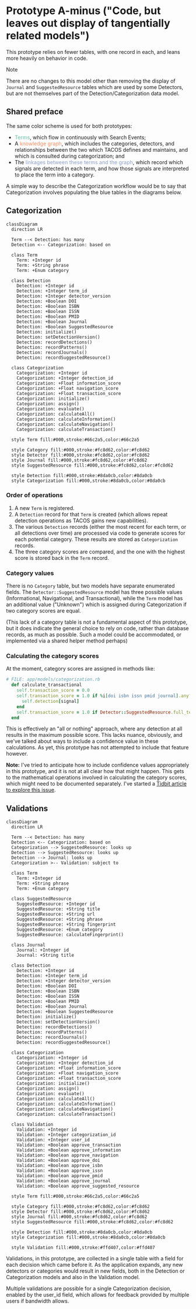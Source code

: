 # Prototype A-minus ("Code, but leaves out display of tangentially related models")

This prototype relies on fewer tables, with one record in each, and leans more heavily on behavior in code.

> [!NOTE]
> There are no changes to this model other than removing the display of `Journal` and `SuggestedResource` tables which are used by some Detectors, but are not themselves part of the Detection/Categorization data model.

## Shared preface

The same color scheme is used for both prototypes:

* <font style="color:#66c2a5">Terms</font>, which flow in continuously with Search Events;
* A <font style="color:#fc8d62">knowledge graph</font>, which includes the categories, detectors, and relationships
  between the two which TACOS defines and maintains, and which is consulted during categorization; and
* The <font style="color:#8da0cb">linkages between these terms and the graph</font>, which record which signals are
  detected in each term, and how those signals are interpreted to place the term into a category.

A simple way to describe the Categorization workflow would be to say that Categorization involves populating the blue
tables in the diagrams below.

## Categorization

```mermaid
classDiagram
  direction LR

  Term --< Detection: has many
  Detection <-- Categorization: based on

  class Term
    Term: +Integer id
    Term: +String phrase
    Term: +Enum category

  class Detection
    Detection: +Integer id
    Detection: +Integer term_id
    Detection: +Integer detector_version
    Detection: +Boolean DOI
    Detection: +Boolean ISBN
    Detection: +Boolean ISSN
    Detection: +Boolean PMID
    Detection: +Boolean Journal
    Detection: +Boolean SuggestedResource
    Detection: initialize()
    Detection: setDetectionVersion()
    Detection: recordDetections()
    Detection: recordPatterns()
    Detection: recordJournals()
    Detection: recordSuggestedResource()

  class Categorization
    Categorization: +Integer id
    Categorization: +Integer detection_id
    Categorization: +Float information_score
    Categorization: +Float navigation_score
    Categorization: +Float transaction_score
    Categorization: initialize()
    Categorization: assign()
    Categorization: evaluate()
    Categorization: calculateAll()
    Categorization: calculateInformation()
    Categorization: calculateNavigation()
    Categorization: calculateTransaction()

  style Term fill:#000,stroke:#66c2a5,color:#66c2a5

  style Category fill:#000,stroke:#fc8d62,color:#fc8d62
  style Detector fill:#000,stroke:#fc8d62,color:#fc8d62
  style Journal fill:#000,stroke:#fc8d62,color:#fc8d62
  style SuggestedResource fill:#000,stroke:#fc8d62,color:#fc8d62

  style Detection fill:#000,stroke:#8da0cb,color:#8da0cb
  style Categorization fill:#000,stroke:#8da0cb,color:#8da0cb
```

### Order of operations

1. A new `Term` is registered.
2. A `Detection` record for that `Term` is created (which allows repeat detection operations as TACOS gains new
   capabilities).
3. The various `Detection` records (either the most recent for each term, or all detections over time) are processed via
   code to generate scores for each potential category. These results are stored as `Categorization` records.
4. The three category scores are compared, and the one with the highest score is stored back in the `Term` record.

### Category values

There is no `Category` table, but two models have separate enumerated fields. The `Detector::SuggestedResource` model
has three possible values (Informational, Navigational, and Transactional), while the `Term` model has an additional
value ("Unknown") which is assigned during Categorization if two category scores are equal.

(This lack of a category table is not a fundamental aspect of this prototype, but it does indicate the general choice to
rely on code, rather than database records, as much as possible. Such a model could be accommodated, or implemented via
a shared helper method perhaps)

### Calculating the category scores

At the moment, category scores are assigned in methods like:

```ruby
# FILE: app/models/categorization.rb
  def calculate_transactional
    self.transaction_score = 0.0
    self.transaction_score = 1.0 if %i[doi isbn issn pmid journal].any? do |signal|
      self.detection[signal]
    end
    self.transaction_score = 1.0 if Detector::SuggestedResource.full_term_match(self.detection.term.phrase).first&.category == 'transactional'
  end
```

This is effectively an "all or nothing" approach, where any detection at all results in the maximum possible score. This
lacks nuance, obviously, and we've talked about ways to include a confidence value in these calculations. As yet, this
prototype has not attempted to include that feature however.

**Note:** I've tried to anticipate how to include confidence values appropriately in this prototype, and it is not at
all clear how that might happen. This gets to the mathematical operations involved in calculating the category scores,
which might need to be documented separately. I've started a [Tidbit article to explore this issue](https://mitlibraries.atlassian.net/wiki/spaces/D/pages/4019814405/Calculating+categorization+scores+via+confidence+values).

## Validations

```mermaid
classDiagram
  direction LR

  Term --< Detection: has many
  Detection <-- Categorization: based on
  Categorization --> SuggestedResource: looks up
  Detection --> SuggestedResource: looks up
  Detection --> Journal: looks up
  Categorization >-- Validation: subject to

  class Term
    Term: +Integer id
    Term: +String phrase
    Term: +Enum category

  class SuggestedResource
    SuggestedResource: +Integer id
    SuggestedResource: +String title
    SuggestedResource: +String url
    SuggestedResource: +String phrase
    SuggestedResource: +String fingerprint
    SuggestedResource: +Enum category
    SuggestedResource: calculateFingerprint()

  class Journal
    Journal: +Integer id
    Journal: +String title

  class Detection
    Detection: +Integer id
    Detection: +Integer term_id
    Detection: +Integer detector_version
    Detection: +Boolean DOI
    Detection: +Boolean ISBN
    Detection: +Boolean ISSN
    Detection: +Boolean PMID
    Detection: +Boolean Journal
    Detection: +Boolean SuggestedResource
    Detection: initialize()
    Detection: setDetectionVersion()
    Detection: recordDetections()
    Detection: recordPatterns()
    Detection: recordJournals()
    Detection: recordSuggestedResource()

  class Categorization
    Categorization: +Integer id
    Categorization: +Integer detection_id
    Categorization: +Float information_score
    Categorization: +Float navigation_score
    Categorization: +Float transaction_score
    Categorization: initialize()
    Categorization: assign()
    Categorization: evaluate()
    Categorization: calculateAll()
    Categorization: calculateInformation()
    Categorization: calculateNavigation()
    Categorization: calculateTransaction()

  class Validation
    Validation: +Integer id
    Validation: +Integer categorization_id
    Validation: +Integer user_id
    Validation: +Boolean approve_transaction
    Validation: +Boolean approve_information
    Validation: +Boolean approve_navigation
    Validation: +Boolean approve_doi
    Validation: +Boolean approve_isbn
    Validation: +Boolean approve_issn
    Validation: +Boolean approve_pmid
    Validation: +Boolean approve_journal
    Validation: +Boolean approve_suggested_resource

  style Term fill:#000,stroke:#66c2a5,color:#66c2a5

  style Category fill:#000,stroke:#fc8d62,color:#fc8d62
  style Detector fill:#000,stroke:#fc8d62,color:#fc8d62
  style Journal fill:#000,stroke:#fc8d62,color:#fc8d62
  style SuggestedResource fill:#000,stroke:#fc8d62,color:#fc8d62

  style Detection fill:#000,stroke:#8da0cb,color:#8da0cb
  style Categorization fill:#000,stroke:#8da0cb,color:#8da0cb

  style Validation fill:#000,stroke:#ffd407,color:#ffd407
```

Validations, in this prototype, are collected in a single table with a field for each decision which came before it. As
the application expands, any new detectors or categories would result in new fields, both in the Detection or
Categorization models and also in the Validation model.

Multiple validations are possible for a single Categorization decision, enabled by the user_id field, which allows for
feedback provided by multiple users if bandwidth allows.
